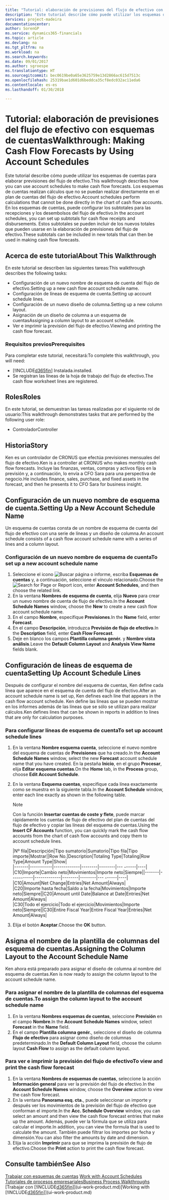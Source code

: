 ```yaml
---
title: "Tutorial: elaboración de previsiones del flujo de efectivo con esquemas de cuentas | Documentos de Microsoft"
description: "Este tutorial describe cómo puede utilizar los esquemas de cuentas para elaborar previsiones del flujo de efectivo. Los esquemas de cuentas realizan cálculos que no se puedan realizar directamente en el plan de cuentas del flujo de efectivo. En los esquemas de cuentas, puede configurar los subtotales para las recepciones y los desembolsos del flujo de efectivo. Estos subtotales se pueden incluir de los nuevos totales que pueden usarse en la elaboración de previsiones del flujo de efectivo."
services: project-madeira
documentationcenter: 
author: SorenGP
ms.service: dynamics365-financials
ms.topic: article
ms.devlang: na
ms.tgt_pltfrm: na
ms.workload: na
ms.search.keywords: 
ms.date: 09/01/2017
ms.author: sgroespe
ms.translationtype: HT
ms.sourcegitcommit: bec0619be0a65e3625759e13d2866ac615d7513c
ms.openlocfilehash: 25319bae1d601d6beddca35cf8edc032ac11eda6
ms.contentlocale: es-es
ms.lasthandoff: 01/30/2018

---
```

# <a name="walkthrough-making-cash-flow-forecasts-by-using-account-schedules"></a><span data-ttu-id="9cd9a-106">Tutorial: elaboración de previsiones del flujo de efectivo con esquemas de cuentas</span><span class="sxs-lookup"><span data-stu-id="9cd9a-106">Walkthrough: Making Cash Flow Forecasts by Using Account Schedules</span></span>
<span data-ttu-id="9cd9a-107">Este tutorial describe cómo puede utilizar los esquemas de cuentas para elaborar previsiones del flujo de efectivo.</span><span class="sxs-lookup"><span data-stu-id="9cd9a-107">This walkthrough describes how you can use account schedules to make cash flow forecasts.</span></span> <span data-ttu-id="9cd9a-108">Los esquemas de cuentas realizan cálculos que no se puedan realizar directamente en el plan de cuentas del flujo de efectivo.</span><span class="sxs-lookup"><span data-stu-id="9cd9a-108">Account schedules perform calculations that cannot be done directly in the chart of cash flow accounts.</span></span> <span data-ttu-id="9cd9a-109">En los esquemas de cuentas, puede configurar los subtotales para las recepciones y los desembolsos del flujo de efectivo.</span><span class="sxs-lookup"><span data-stu-id="9cd9a-109">In the account schedules, you can set up subtotals for cash flow receipts and disbursements.</span></span> <span data-ttu-id="9cd9a-110">Estos subtotales se pueden incluir de los nuevos totales que pueden usarse en la elaboración de previsiones del flujo de efectivo.</span><span class="sxs-lookup"><span data-stu-id="9cd9a-110">These subtotals can be included in new totals that can then be used in making cash flow forecasts.</span></span>  

## <a name="about-this-walkthrough"></a><span data-ttu-id="9cd9a-111">Acerca de este tutorial</span><span class="sxs-lookup"><span data-stu-id="9cd9a-111">About This Walkthrough</span></span>  
<span data-ttu-id="9cd9a-112">En este tutorial se describen las siguientes tareas:</span><span class="sxs-lookup"><span data-stu-id="9cd9a-112">This walkthrough describes the following tasks:</span></span>  

- <span data-ttu-id="9cd9a-113">Configuración de un nuevo nombre de esquema de cuenta del flujo de efectivo.</span><span class="sxs-lookup"><span data-stu-id="9cd9a-113">Setting up a new cash flow account schedule name.</span></span>  
- <span data-ttu-id="9cd9a-114">Configuración de líneas de esquema de cuenta.</span><span class="sxs-lookup"><span data-stu-id="9cd9a-114">Setting up account schedule lines.</span></span>  
- <span data-ttu-id="9cd9a-115">Configuración de un nuevo diseño de columna.</span><span class="sxs-lookup"><span data-stu-id="9cd9a-115">Setting up a new column layout.</span></span>  
- <span data-ttu-id="9cd9a-116">Asignación de un diseño de columna a un esquema de cuentas</span><span class="sxs-lookup"><span data-stu-id="9cd9a-116">Assigning a column layout to an account schedule.</span></span>  
- <span data-ttu-id="9cd9a-117">Ver e imprimir la previsión del flujo de efectivo.</span><span class="sxs-lookup"><span data-stu-id="9cd9a-117">Viewing and printing the cash flow forecast.</span></span>  

### <a name="prerequisites"></a><span data-ttu-id="9cd9a-118">Requisitos previos</span><span class="sxs-lookup"><span data-stu-id="9cd9a-118">Prerequisites</span></span>  
<span data-ttu-id="9cd9a-119">Para completar este tutorial, necesitará:</span><span class="sxs-lookup"><span data-stu-id="9cd9a-119">To complete this walkthrough, you will need:</span></span>  

- [!INCLUDE[d365fin](includes/d365fin_md.md)] <span data-ttu-id="9cd9a-120"> Instalada.</span><span class="sxs-lookup"><span data-stu-id="9cd9a-120">installed.</span></span>  
- <span data-ttu-id="9cd9a-121">Se registran las líneas de la hoja de trabajo del flujo de efectivo.</span><span class="sxs-lookup"><span data-stu-id="9cd9a-121">The cash flow worksheet lines are registered.</span></span>  

## <a name="roles"></a><span data-ttu-id="9cd9a-122">Roles</span><span class="sxs-lookup"><span data-stu-id="9cd9a-122">Roles</span></span>  
<span data-ttu-id="9cd9a-123">En este tutorial, se demuestran las tareas realizadas por el siguiente rol de usuario:</span><span class="sxs-lookup"><span data-stu-id="9cd9a-123">This walkthrough demonstrates tasks that are performed by the following user role:</span></span>  

- <span data-ttu-id="9cd9a-124">Controlador</span><span class="sxs-lookup"><span data-stu-id="9cd9a-124">Controller</span></span>  

## <a name="story"></a><span data-ttu-id="9cd9a-125">Historia</span><span class="sxs-lookup"><span data-stu-id="9cd9a-125">Story</span></span>  
<span data-ttu-id="9cd9a-126">Ken es un controlador de CRONUS que efectúa previsiones mensuales del flujo de efectivo.</span><span class="sxs-lookup"><span data-stu-id="9cd9a-126">Ken is a controller at CRONUS who makes monthly cash flow forecasts.</span></span> <span data-ttu-id="9cd9a-127">Incluye las finanzas, ventas, compras y activos fijos en la previsión y, a continuación, lo envía a CFO Sara para una perspectiva de negocio.</span><span class="sxs-lookup"><span data-stu-id="9cd9a-127">He includes finance, sales, purchase, and fixed assets in the forecast, and then he presents it to CFO Sara for business insight.</span></span>  

## <a name="setting-up-a-new-account-schedule-name"></a><span data-ttu-id="9cd9a-128">Configuración de un nuevo nombre de esquema de cuenta.</span><span class="sxs-lookup"><span data-stu-id="9cd9a-128">Setting Up a New Account Schedule Name</span></span>  
<span data-ttu-id="9cd9a-129">Un esquema de cuentas consta de un nombre de esquema de cuenta del flujo de efectivo con una serie de líneas y un diseño de columna.</span><span class="sxs-lookup"><span data-stu-id="9cd9a-129">An account schedule consists of a cash flow account schedule name with a series of lines and a column layout.</span></span>  

### <a name="to-set-up-a-new-account-schedule-name"></a><span data-ttu-id="9cd9a-130">Configuración de un nuevo nombre de esquema de cuenta</span><span class="sxs-lookup"><span data-stu-id="9cd9a-130">To set up a new account schedule name</span></span>  

1.  <span data-ttu-id="9cd9a-131">Seleccione el icono ![Buscar página o informe](media/ui-search/search_small.png "icono Buscar página o informe"), escriba **Esquemas de cuentas** y, a continuación, seleccione el vínculo relacionado.</span><span class="sxs-lookup"><span data-stu-id="9cd9a-131">Choose the ![Search for Page or Report](media/ui-search/search_small.png "Search for Page or Report icon") icon, enter **Account Schedules**, and then choose the related link.</span></span>  
2.  <span data-ttu-id="9cd9a-132">En la ventana **Nombres de esquema de cuenta**, elija **Nuevo** para crear un nuevo nombre de cuenta de flujo de efectivo.</span><span class="sxs-lookup"><span data-stu-id="9cd9a-132">In the **Account Schedule Names** window, choose the **New** to create a new cash flow account schedule name.</span></span>  
3.  <span data-ttu-id="9cd9a-133">En el campo **Nombre**, especifique **Previsiones**.</span><span class="sxs-lookup"><span data-stu-id="9cd9a-133">In the **Name** field, enter **Forecast**.</span></span>  
4.  <span data-ttu-id="9cd9a-134">En el campo **Descripción**, introduzca **Previsión de flujo de efectivo**.</span><span class="sxs-lookup"><span data-stu-id="9cd9a-134">In the **Description** field, enter **Cash Flow Forecast**.</span></span>  
5.  <span data-ttu-id="9cd9a-135">Deje en blanco los campos **Plantilla columna genér.** y **Nombre vista análisis**.</span><span class="sxs-lookup"><span data-stu-id="9cd9a-135">Leave the **Default Column Layout** and **Analysis View Name** fields blank.</span></span>  

## <a name="setting-up-account-schedule-lines"></a><span data-ttu-id="9cd9a-136">Configuración de líneas de esquema de cuenta</span><span class="sxs-lookup"><span data-stu-id="9cd9a-136">Setting Up Account Schedule Lines</span></span>  
<span data-ttu-id="9cd9a-137">Después de configurar el nombre del esquema de cuentas, Ken define cada línea que aparece en el esquema de cuenta del flujo de efectivo.</span><span class="sxs-lookup"><span data-stu-id="9cd9a-137">After an account schedule name is set up, Ken defines each line that appears in the cash flow account schedule.</span></span> <span data-ttu-id="9cd9a-138">Ken define las líneas que se pueden mostrar en los informes además de las líneas que se sólo se utilizan para realizar cálculos.</span><span class="sxs-lookup"><span data-stu-id="9cd9a-138">Ken defines lines that can be shown in reports in addition to lines that are only for calculation purposes.</span></span>  

### <a name="to-set-up-account-schedule-lines"></a><span data-ttu-id="9cd9a-139">Para configurar líneas de esquema de cuenta</span><span class="sxs-lookup"><span data-stu-id="9cd9a-139">To set up account schedule lines</span></span>  

1.  <span data-ttu-id="9cd9a-140">En la ventana **Nombre esquema cuenta**, seleccione el nuevo nombre del esquema de cuentas de **Previsiones** que ha creado.</span><span class="sxs-lookup"><span data-stu-id="9cd9a-140">In the **Account Schedule Names** window, select the new **Forecast** account schedule name that you have created.</span></span> <span data-ttu-id="9cd9a-141">En la pestaña **Inicio**, en el grupo **Procesar**, elija **Editar esquema cuentas**.</span><span class="sxs-lookup"><span data-stu-id="9cd9a-141">On the **Home** tab, in the **Process** group, choose **Edit Account Schedule**.</span></span>  
2.  <span data-ttu-id="9cd9a-142">En la ventana **Esquema cuentas**, especifique cada línea exactamente como se muestra en la siguiente tabla.</span><span class="sxs-lookup"><span data-stu-id="9cd9a-142">In the **Account Schedule** window, enter each line exactly as shown in the following table.</span></span>  

    > [!NOTE]  
    >  <span data-ttu-id="9cd9a-143">Con la función **Insertar cuentas de coste y flete**, puede marcar rápidamente los cuentas de flujo de efectivo del plan de cuentas del flujo de efectivo y copiar las líneas del esquema de cuentas.</span><span class="sxs-lookup"><span data-stu-id="9cd9a-143">Using the **Insert CF Accounts** function, you can quickly mark the cash flow accounts from the chart of cash flow accounts and copy them to account schedule lines.</span></span>  

    <span data-ttu-id="9cd9a-144">|Nº fila|Descripción|Tipo sumatorio|Sumatorio|Tipo fila|Tipo importe|Mostrar|</span><span class="sxs-lookup"><span data-stu-id="9cd9a-144">|Row No.|Description|Totaling Type|Totaling|Row Type|Amount Type|Show|</span></span>  
    <span data-ttu-id="9cd9a-145">|-------|-----------|-------------|--------|--------|---  ------|----| |C10|Importe|Cambio neto|Movimientos|Importe neto|Siempre|</span><span class="sxs-lookup"><span data-stu-id="9cd9a-145">|-------|-----------|-------------|--------|--------|---  ------|----| |C10|Amount|Net Change|Entries|Net Amount|Always|</span></span>  
    <span data-ttu-id="9cd9a-146">|C20|Importe hasta fecha|Saldo a la fecha|Movimientos|Importe neto|Siempre|</span><span class="sxs-lookup"><span data-stu-id="9cd9a-146">|C20|Amount until Date|Balance at Date|Entries|Net Amount|Always|</span></span>  
    <span data-ttu-id="9cd9a-147">|C30|Todo el ejercicio|Todo el ejercicio|Movimientos|Importe neto|Siempre|</span><span class="sxs-lookup"><span data-stu-id="9cd9a-147">|C30|Entire Fiscal Year|Entire Fiscal Year|Entries|Net Amount|Always|</span></span>  

4.  <span data-ttu-id="9cd9a-148">Elija el botón **Aceptar**.</span><span class="sxs-lookup"><span data-stu-id="9cd9a-148">Choose the **OK** button.</span></span>  

## <a name="assigning-the-column-layout-to-the-account-schedule-name"></a><span data-ttu-id="9cd9a-149">Asigna el nombre de la plantilla de columnas del esquema de cuentas.</span><span class="sxs-lookup"><span data-stu-id="9cd9a-149">Assigning the Column Layout to the Account Schedule Name</span></span>  
<span data-ttu-id="9cd9a-150">Ken ahora está preparado para asignar el diseño de columna al nombre del esquema de cuentas.</span><span class="sxs-lookup"><span data-stu-id="9cd9a-150">Ken is now ready to assign the column layout to the account schedule name.</span></span>  

### <a name="to-assign-the-column-layout-to-the-account-schedule-name"></a><span data-ttu-id="9cd9a-151">Para asignar el nombre de la plantilla de columnas del esquema de cuentas.</span><span class="sxs-lookup"><span data-stu-id="9cd9a-151">To assign the column layout to the account schedule name</span></span>  

1.  <span data-ttu-id="9cd9a-152">En la ventana **Nombres esquemas de cuentas**, seleccione **Previsión** en el campo **Nombre**.</span><span class="sxs-lookup"><span data-stu-id="9cd9a-152">In the **Account Schedule Names** window, select **Forecast** in the **Name** field.</span></span>  
2.  <span data-ttu-id="9cd9a-153">En el campo **Plantilla columna genér.**, seleccione el diseño de columna **Flujo de efectivo** para asignar como diseño de columnas predeterminado.</span><span class="sxs-lookup"><span data-stu-id="9cd9a-153">In the **Default Column Layout** field, choose the column layout **Cash Flow** to assign as the default column layout.</span></span>  

### <a name="to-view-and-print-the-cash-flow-forecast"></a><span data-ttu-id="9cd9a-154">Para ver e imprimir la previsión del flujo de efectivo</span><span class="sxs-lookup"><span data-stu-id="9cd9a-154">To view and print the cash flow forecast</span></span>  
1.  <span data-ttu-id="9cd9a-155">En la ventana **Nombres de esquemas de cuentas**, seleccione la acción **Información general** para ver la previsión del flujo de efectivo.</span><span class="sxs-lookup"><span data-stu-id="9cd9a-155">In the **Account Schedule Names** window, choose the **Overview** action to view the cash flow forecast.</span></span>  
2.  <span data-ttu-id="9cd9a-156">En la ventana **Panorama esq. cta.**, puede seleccionar un importe y después ver los movimientos de la previsión del flujo de efectivo que conforman el importe.</span><span class="sxs-lookup"><span data-stu-id="9cd9a-156">In the **Acc. Schedule Overview** window, you can select an amount and then view the cash flow forecast entries that make up the amount.</span></span> <span data-ttu-id="9cd9a-157">Además, puede ver la fórmula que se utiliza para calcular el importe.</span><span class="sxs-lookup"><span data-stu-id="9cd9a-157">In addition, you can view the formula that is used to calculate the amount.</span></span> <span data-ttu-id="9cd9a-158">También puede filtrar los importes por fecha y dimensión.</span><span class="sxs-lookup"><span data-stu-id="9cd9a-158">You can also filter the amounts by date and dimension.</span></span>  
3.  <span data-ttu-id="9cd9a-159">Elija la acción **Imprimir** para que se imprima la previsión de flujo de efectivo.</span><span class="sxs-lookup"><span data-stu-id="9cd9a-159">Choose the **Print** action to print the cash flow forecast.</span></span>  

## <a name="see-also"></a><span data-ttu-id="9cd9a-160">Consulte también</span><span class="sxs-lookup"><span data-stu-id="9cd9a-160">See Also</span></span>  
 <span data-ttu-id="9cd9a-161">[Trabajar con esquemas de cuentas](bi-how-work-account-schedule.md) </span><span class="sxs-lookup"><span data-stu-id="9cd9a-161">[Work with Account Schedules](bi-how-work-account-schedule.md) </span></span>  
 [<span data-ttu-id="9cd9a-162">Tutoriales de procesos empresariales</span><span class="sxs-lookup"><span data-stu-id="9cd9a-162">Business Process Walkthroughs</span></span>](walkthrough-business-process-walkthroughs.md)  
 <span data-ttu-id="9cd9a-163">[Trabajar con [!INCLUDE[d365fin](includes/d365fin_md.md)]](ui-work-product.md)</span><span class="sxs-lookup"><span data-stu-id="9cd9a-163">[Working with [!INCLUDE[d365fin](includes/d365fin_md.md)]](ui-work-product.md)</span></span>

